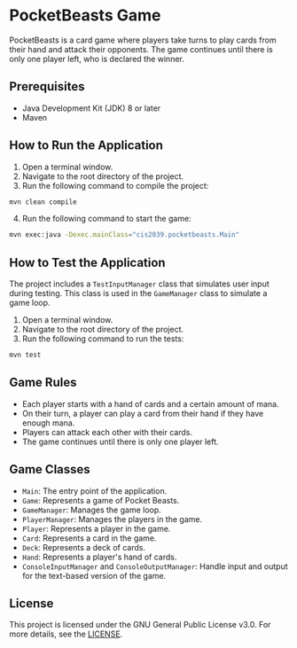 # PocketBeasts Game

PocketBeasts is a card game where players take turns to play cards from their hand and attack their opponents. The game continues until there is only one player left, who is declared the winner.

## Prerequisites

- Java Development Kit (JDK) 8 or later
- Maven

## How to Run the Application

1. Open a terminal window.
2. Navigate to the root directory of the project.
3. Run the following command to compile the project:

```bash
mvn clean compile
```

4. Run the following command to start the game:

```bash
mvn exec:java -Dexec.mainClass="cis2039.pocketbeasts.Main"
```

## How to Test the Application

The project includes a `TestInputManager` class that simulates user input during testing. This class is used in the `GameManager` class to simulate a game loop.

1. Open a terminal window.
2. Navigate to the root directory of the project.
3. Run the following command to run the tests:

```bash
mvn test
```

## Game Rules

- Each player starts with a hand of cards and a certain amount of mana.
- On their turn, a player can play a card from their hand if they have enough mana.
- Players can attack each other with their cards.
- The game continues until there is only one player left.

## Game Classes

- `Main`: The entry point of the application.
- `Game`: Represents a game of Pocket Beasts.
- `GameManager`: Manages the game loop.
- `PlayerManager`: Manages the players in the game.
- `Player`: Represents a player in the game.
- `Card`: Represents a card in the game.
- `Deck`: Represents a deck of cards.
- `Hand`: Represents a player's hand of cards.
- `ConsoleInputManager` and `ConsoleOutputManager`: Handle input and output for the text-based version of the game.

## License

This project is licensed under the GNU General Public License v3.0. For more details, see the [LICENSE](https://www.gnu.org/licenses/).

